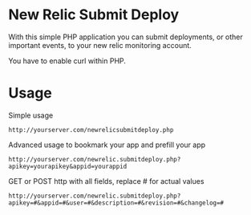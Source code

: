 New Relic Submit Deploy 
==========================

With this simple PHP application you can submit deployments, or other important events, to your new relic monitoring account.

You have to enable curl within PHP.

# Usage

Simple usage 
```````````
http://yourserver.com/newrelicsubmitdeploy.php
```````````
Advanced usage to bookmark your app and prefill your app
```````````
http://yourserver.com/newrelic.submitdeploy.php?apikey=yourapikey&appid=yourappid
```````````
GET or POST http with all fields, replace # for actual values
```````````
http://yourserver.com/newrelic.submitdeploy.php?apikey=#&appid=#&user=#&description=#&revision=#&changelog=#

